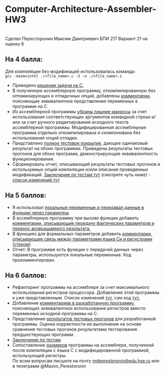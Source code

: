 # Computer-Architecture-Assembler-HW3
<br>Сделал Пересторонин Максим Дмитриевич БПИ 217 Вариант 21 на оценку 6

## На 4 балла:
Для компиляции без модификаций использовалась команда:
<br>`gcc -masm=intel ./<file_name>.c -S -o ./<file_name>.s`
* Приведено [решение задачи на C.](https://github.com/mperestoronin/Computer-Architecture-Assembler-HW3/tree/main/CFiles)
* В полученную ассемблерную программу, откомпилированную без оптимизирующих и отладочных опций, добавлены [комментарии](https://github.com/mperestoronin/Computer-Architecture-Assembler-HW3/tree/main/AssemblerOriginal), поясняющие эквивалентное представление переменных в программе на C.
* Из ассемблерной программы [убраны лишние макросы](https://github.com/mperestoronin/Computer-Architecture-Assembler-HW3/tree/main/AssemblerMod) за счет использования соответствующих аргументов командной строки и/или за счет ручного редактирования исходного текста ассемблерной программы. Модифицированная ассемблерная программа отдельно откомпилирована
и скомпонована без использования опций отладки.
* Представлено [полное тестовое покрытие](https://github.com/mperestoronin/Computer-Architecture-Assembler-HW3/blob/main/Tests.md), дающее одинаковый результат
на обоих программах. Приведены результаты тестовых прогонов для обоих программ, демонстрирующие эквивалентность функционирования.
* Сформировать отчет, описывающий результаты тестовых прогонов и используемых опций компиляции и/или описания проведенных модификаций. [Заключение по тестам тут](https://github.com/mperestoronin/Computer-Architecture-Assembler-HW3/blob/main/Tests.md#%D0%B7%D0%B0%D0%BA%D0%BB%D1%8E%D1%87%D0%B5%D0%BD%D0%BD%D0%B8%D0%B5) (смотрите чуть ниже) - [список изменений тут](https://github.com/mperestoronin/Computer-Architecture-Assembler-HW3/blob/main/AssemblerMod/ChangeLog.md)
## На 5 баллов:
* Я использовал [локальные переменные и передавал данные в функции через параметры](https://github.com/mperestoronin/Computer-Architecture-Assembler-HW3/tree/main/CFiles)
* В ассемблерную программу при вызове функции добавить [комментарии, описывающие передачу фактических параметров и перенос возвращаемого результата.](https://github.com/mperestoronin/Computer-Architecture-Assembler-HW3/tree/main/AssemblerMod)
* В функциях для формальных параметров добавить [комментарии, описывающие связь между параметрами языка Си и регистрами (стеком)](https://github.com/mperestoronin/Computer-Architecture-Assembler-HW3/tree/main/AssemblerMod)
* Отчет: В программе есть функции с передачей данных через параметры, используются локальные переменные. Код прокомментирован.
## На 6 баллов:
* Рефакторинг программы на ассемблере за счет максимального использования регистров процессора. Добавление этой программы к уже представленным. Список изменений [тут](https://github.com/mperestoronin/Computer-Architecture-Assembler-HW3/blob/main/AssemblerMod/ChangeLog.md), сам код [тут.](https://github.com/mperestoronin/Computer-Architecture-Assembler-HW3/tree/main/AssemblerMod)
* Добавление [комментариев в разработанную программу](https://github.com/mperestoronin/Computer-Architecture-Assembler-HW3/tree/main/AssemblerMod), поясняющих эквивалентное использование регистров вместо переменных исходной программы на C.
* Представление [результатов тестовых прогонов](https://github.com/mperestoronin/Computer-Architecture-Assembler-HW3/blob/main/Tests.md) для разработанной программы. Оценка корректности ее выполнения на основе сравнения тестовых прогонов результатами тестирования предшествующих программ.
* [Заключение по тестам](https://github.com/mperestoronin/Computer-Architecture-Assembler-HW3/blob/main/Tests.md#%D0%B7%D0%B0%D0%BA%D0%BB%D1%8E%D1%87%D0%B5%D0%BD%D0%BD%D0%B8%D0%B5)
* Сопоставление [размеров](https://github.com/mperestoronin/Computer-Architecture-Assembler-HW3/blob/main/Size.md) программы на ассемблере, полученной после
компиляции с языка C с модифицированной программой, использующей
регистры.
<br>По всем вопросам писшите на почту mdperestoronin@edu.hse.ru или в телеграмм @Maxim_Perestoronin

